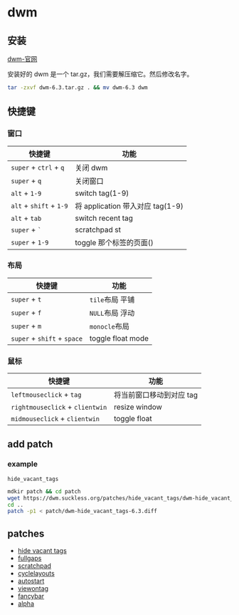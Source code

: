 # dwm

## 安装

[dwm-官网](https://dwm.suckless.org/)

安装好的 dwm 是一个 tar.gz，我们需要解压缩它。然后修改名字。

```sh
tar -zxvf dwm-6.3.tar.gz . && mv dwm-6.3 dwm
```

## 快捷键

### 窗口

| 快捷键                  | 功能                             |
| ----------------------- | -------------------------------- |
| `super` + `ctrl` + `q`  | 关闭 dwm                         |
| `super` + `q`           | 关闭窗口                         |
| `alt` + `1-9`           | switch tag(1-9)                  |
| `alt` + `shift` + `1-9` | 将 application 带入对应 tag(1-9) |
| `alt` + `tab`           | switch recent tag                |
| `super` + `` ` ``       | scratchpad st                    |
| `super` + `1-9`         | toggle 那个标签的页面()          |

### 布局

| 快捷键                      | 功能              |
| --------------------------- | ----------------- |
| `super` + `t`               | `tile`布局 平铺   |
| `super` + `f`               | `NULL`布局 浮动   |
| `super` + `m`               | `monocle`布局     |
| `super` + `shift` + `space` | toggle float mode |

### 鼠标

| 快捷键                          | 功能                     |
| ------------------------------- | ------------------------ |
| `leftmouseclick` + `tag`        | 将当前窗口移动到对应 tag |
| `rightmouseclick` + `clientwin` | resize window            |
| `midmouseclick` + `clientwin`   | toggle float             |

## add patch

### example

`hide_vacant_tags`

```sh
mdkir patch && cd patch
wget https://dwm.suckless.org/patches/hide_vacant_tags/dwm-hide_vacant_tags-6.3.diff
cd ..
patch -p1 < patch/dwm-hide_vacant_tags-6.3.diff
```

## patches

- [hide vacant tags
  ](https://dwm.suckless.org/patches/hide_vacant_tags/)
- [fullgaps
  ](https://dwm.suckless.org/patches/hide_vacant_tags/dwm-hide_vacant_tags-6.3.diff)
- [scratchpad](https://dwm.suckless.org/patches/scratchpad/)
- [cyclelayouts](https://dwm.suckless.org/patches/cyclelayouts/)
- [autostart](https://dwm.suckless.org/patches/autostart/)
- [viewontag](https://dwm.suckless.org/patches/viewontag/)
- [fancybar](https://dwm.suckless.org/patches/fancybar/)
- [alpha](https://dwm.suckless.org/patches/alpha/) 
